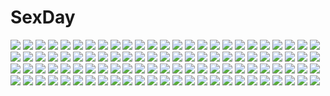# SexDay
![](https://konachan.com/image/0663fc412ef3a51ee52e70a11d01b4e5/Konachan.com%20-%20131329%20blush%20book%20braids%20cat_smile%20cosmic_break%20doll%20green_eyes%20long_hair%20mialy%20orange_hair%20paper%20red_hair%20rouche%20twintails%20usagurumi.jpg)
![](https://konachan.com/image/9eda708ae9c24b90203b1ee8e21444b8/Konachan.com%20-%2042706%20dejiko%20di_gi_charat%20puchiko%20tagme%20usada_hikaru.jpg)
![](https://konachan.com/image/198fa8851f15d06e3432ada6c6d8126b/Konachan.com%20-%2013167%20girls_bravo%20miharu_sena_kanaka.jpg)
![](https://konachan.com/jpeg/da6123863b94dad74962526d774c9c5e/Konachan.com%20-%2096260%20blush%20cube%20inugahora_an%20pink_hair%20scan%20short_hair%20wink%20your_diary%20yua.jpg)
![](https://konachan.com/image/6ba1ef41dbb17c57a6b6bd731a72f351/Konachan.com%20-%20212431%20blonde_hair%20braids%20building%20caring201%20city%20naruto%20original%20pantyhose%20rain%20water.jpg)
![](https://konachan.com/image/1cfb93dc86dca715c0c0af1d040cfb46/Konachan.com%20-%20203248%20blonde_hair%20blue_eyes%20boots%20dress%20industrial%20original%20udlj331.jpg)
![](https://konachan.com/image/532fee57c17b0a6fbfccc43fe8a7827d/Konachan.com%20-%20249024%20all_male%20clouds%20gray_hair%20male%20moon%20original%20scenic%20short_hair%20signed%20sky%20skybase%20water.jpg)
![](https://konachan.com/jpeg/499570bdf38dad633d01b1ace8555e4b/Konachan.com%20-%20300032%20anus%20ass%20barefoot%20blindfold%20bondage%20censored%20dark_skin%20gag%20gray_hair%20long_hair%20nude%20pointed_ears%20pussy%20rope%20vibrator%20yao_haa_dushi.jpg)
![](https://konachan.com/jpeg/408eddc02e5abb31401727e1d5be890d/Konachan.com%20-%20250979%20animal%20annin_doufu%20barefoot%20beach%20bird%20clouds%20dark_skin%20green_hair%20idolmaster%20purple_eyes%20short_hair%20shorts%20sky%20tree%20water%20wink%20wristwear.jpg)
![](https://konachan.com/image/8d971c206847a103c1708a55067947c7/Konachan.com%20-%2032805%20asakura_yume%20da_capo_ii%20sky.jpg)
![](https://konachan.com/jpeg/1fb86a1555ddb54e922a21d0fc706168/Konachan.com%20-%20307607%202girls%20aqua_eyes%20breasts%20brown_hair%20long_hair%20naginagiwaffle%20navel%20night%20nipples%20onsen%20original%20pink_hair%20purple_eyes%20pussy%20sky%20stars%20towel%20wet%20yuri.jpg)
![](https://konachan.com/image/9470e3d6b46a86eb3600059f781a74b0/Konachan.com%20-%20122608%20building%20mitauzo%20monochrome%20original%20scenic%20sketch.jpg)
![](https://konachan.com/image/daebe1421b940ffc49665f731bffa78c/Konachan.com%20-%20261127%20anthropomorphism%20cape%20eruthika%20girls_frontline%20gloves%20green_eyes%20gun%20hat%20long_hair%20school_uniform%20skirt%20thighhighs%20weapon%20white_hair%20zettai_ryouiki.jpg)
![](https://konachan.com/image/a54b6d5f26e059adea31bbb27f7815d0/Konachan.com%20-%2051362%20blush%20kantoku%20scan%20tagme%20tagme_%28character%29.jpg)
![](https://konachan.com/image/b708b647d7fc57278a7544b0b59323a3/Konachan.com%20-%20291896%20animal%20anthropomorphism%20autumn%20azur_lane%20blonde_hair%20blush%20book%20bow%20dress%20gray_hair%20hat%20leaves%20loli%20long_hair%20pink_eyes%20short_hair%20skirt%20thighhighs.jpg)
![](https://konachan.com/image/76f6f9c37cbf93f6609a2dc221614f0d/Konachan.com%20-%2093153%20cc%20code_geass%20flowers%20green_hair%20isumimax%20jpeg_artifacts%20wet.jpg)
![](https://konachan.com/image/c26076dba70a611e4e6e50428fbc4a9c/Konachan.com%20-%2094526%20breasts%20cleavage%20collar%20feathers%20ikaros%20red_hair%20sora_no_otoshimono%20thighhighs%20wings.jpg)
![](https://konachan.com/image/c26afed7bf45480d5ceaf1b1f31efefe/Konachan.com%20-%20162866%20hatsune_miku%20maze_%28x12345x20022%29%20vocaloid.jpg)
![](https://konachan.com/jpeg/83cccde5327debd8928e6c67ad57fefa/Konachan.com%20-%20202176%20hat%20long_hair%20original%20pantyhose%20reia%20tattoo%20transparent%20wings.jpg)
![](https://konachan.com/image/818630cb29d694fee58b80c001c3327d/Konachan.com%20-%20169662%20black_hair%20blue_eyes%20breasts%20choco%20cleavage%20green_hair%20infinite_stratos%20katana%20long_hair%20orimura_chifuyu%20sword%20tie%20watermark%20weapon%20white.jpg)
![](https://konachan.com/jpeg/66db01374abe9e1ff89faaacb3df2751/Konachan.com%20-%20192715%20ass%20blonde_hair%20breasts%20game_cg%20kagurazaka_namine%20koutaro%20long_hair%20nipples%20panties%20panty_pull%20tropical_vacation%20twinkle%20underwear%20undressing%20wet.jpg)
![](https://konachan.com/image/43610e76194ce641780459858157fc4c/Konachan.com%20-%20280828%20bed%20blush%20breasts%20cangkong%20cleavage%20close%20go-toubun_no_hanayome%20nakano_ichika%20no_bra%20pink_hair%20purple_eyes%20ribbons%20shirt%20short_hair.jpg)
![](https://konachan.com/image/b647db8010f73be7b0aaa6e4114019b9/Konachan.com%20-%20201687%202girls%20aqua_eyes%20book%20gloves%20gray_hair%20original%20pantyhose%20pixiv_fantasia%20ponytail%20red_hair%20short_hair%20swd3e2%20thighhighs%20uniform%20zettai_ryouiki.jpg)
![](https://konachan.com/image/570a1943d9d0d69c6f6c75f32ba93cc1/Konachan.com%20-%20101324%20atomix%20hayate_no_gotoku%20katsura_hinagiku%20navel%20open_shirt%20panties%20pink_hair%20sword%20underwear%20weapon%20yellow_eyes.jpg)
![](https://konachan.com/image/5135f35e3daa796c2dd963e5c4f4cf13/Konachan.com%20-%20229321%20blue_eyes%20blue_hair%20building%20gloves%20hat%20lee_%28saraki%29%20original%20saraki.jpg)
![](https://konachan.com/jpeg/f51ee6bb98908a012238d29f8b53580f/Konachan.com%20-%20265148%20black_eyes%20black_hair%20long_hair%20original%20school_uniform%20skirt%20tsukishiro_saika.jpg)
![](https://konachan.com/jpeg/148beec150f7b2a046e08b3eaf67e425/Konachan.com%20-%20180714%20bikini%20breasts%20cleavage%20game_cg%20iizuki_tasuku%20lovely_x_cation_2%20narukawa_hime%20spread_legs%20swimsuit%20water%20wet.jpg)
![](https://konachan.com/jpeg/d62917827a09999aa916d5ac4128e5a5/Konachan.com%20-%20104236%20angel_beats%21%20school_uniform%20tachibana_kanade%20tatekawa_mako%20wings.jpg)
![](https://konachan.com/image/51b339e9ceacf4ed4195f827cb38c742/Konachan.com%20-%2031972%20brown_hair%20favorite%20game_cg%20happy_margaret%21%20kokonoka%20sakura_mao.jpg)
![](https://konachan.com/jpeg/56af91dbe98d80cc761d79ed1ec36970/Konachan.com%20-%20296767%20ass%20long_hair%20minato_shachiko%20orange_eyes%20orange_hair%20original%20ponytail%20sasahara_wakaba%20see_through%20swimsuit.jpg)
![](https://konachan.com/jpeg/bd17430696ed6066a1ca67e22eba1b9c/Konachan.com%20-%20112861%20kagiyama_hina%20nikka%20touhou%20transparent.jpg)
![](https://konachan.com/image/7059eda94e199d2511587292ca5ea72b/Konachan.com%20-%20131669%20animal%20inu_x_boku_ss%20jpeg_artifacts%20pink_hair%20roromiya_karuta%20school_uniform%20senya_fuurin%20watanuki_banri.jpg)
![](https://konachan.com/image/adfebcbdc88321f200cb99f229e0773f/Konachan.com%20-%20215311%20anthropomorphism%20antlar%20crossover%20danbo_%28rock_clime%29%20gloves%20hat%20horns%20kantai_collection%20kashima_%28kancolle%29%20ultraman%20uniform.jpg)
![](https://konachan.com/jpeg/460867205795e4ea62a132c16c01abe8/Konachan.com%20-%20294664%20alfred_cullado%20ass%20bed%20breasts%20nipples%20nude%20pussy%20ruby_rose%20rwby%20uncensored.jpg)
![](https://konachan.com/image/a4fce2c552670034b9223678f36be198/Konachan.com%20-%20185922%20baseson%20choker%20koihime_eiyuutan%20logo%20long_hair%20navel%20orange_hair%20pantyhose%20purple_eyes%20skirt%20tagme_%28artist%29%20tagme_%28character%29%20watermark%20wink.jpg)
![](https://konachan.com/image/37407a93f5f204cc6b914e8ca68ecfbc/Konachan.com%20-%20165778%20animal%20original%20scenic%20snow%20yamahiro.jpg)
![](https://konachan.com/image/230a7c22f7d836f359e55f6fd84bf22f/Konachan.com%20-%2028654%20blonde_hair%20blue_eyes%20blush%20breasts%20censored%20chu_x_chu%20cum%20game_cg%20nipples%20penis%20pointed_ears%20tears%20unisonshift.jpg)
![](https://konachan.com/image/cd49ca187224c4ab23af437e455b892b/Konachan.com%20-%20153211%20ane_niku%20dress%20flowers%20green_eyes%20green_hair%20hatsune_miku%20long_hair%20petals%20rose%20vocaloid.jpg)
![](https://konachan.com/image/e14b3814a12f728ab340f6d40fc5d857/Konachan.com%20-%20100854%20blue_hair%20breasts%20cleavage%20miyasu_risa%20no_bra%20nopan%20open_shirt%20original%20purple_eyes.jpg)
![](https://konachan.com/image/288f1ed13be48da6568147795fba94d6/Konachan.com%20-%20205360%20blonde_hair%20bow%20brown_eyes%20chii%20chobits%20dress%20ello-chan%20lolita_fashion%20long_hair.jpg)
![](https://konachan.com/image/44bf2d1a997655cdeaa9d427a113b393/Konachan.com%20-%2045218%20abhar%20blush%20bra%20breasts%20brown_eyes%20brown_hair%20censored%20jpeg_artifacts%20long_hair%20misaki_kurehito%20nakano_hinata%20nipples%20panties%20panty_pull%20underwear%20wet.jpg)
![](https://konachan.com/jpeg/55a7452b74f4fbb85d3b61f5ed780232/Konachan.com%20-%20205787%20flowers%20hatsune_miku%20headphones%20long_hair%20ribbons%20rose%20shinatsu%20twintails%20vocaloid%20water.jpg)
![](https://konachan.com/image/a618cc105e754cc79453be820f548bb6/Konachan.com%20-%2088284%20alisa_ilinichina_amiella%20blue_eyes%20blush%20censored%20elbow_gloves%20gloves%20god_eater%20pussy%20skirt%20stockings%20torn_clothes%20white_hair.jpg)
![](https://konachan.com/image/c40ca79c409980de756c42ee66292462/Konachan.com%20-%20256262%20all_male%20blonde_hair%20clouds%20fire%20food%20link_%28zelda%29%20male%20night%20scenic%20short_hair%20sky%20stars%20sword%20the_legend_of_zelda%20weapon%20yuzoon.jpg)
![](https://konachan.com/jpeg/e2d39e7ced336b9d8b2136eac792c531/Konachan.com%20-%2090606%20alice_margatroid%20animal_ears%20chibi%20shirogonn%20tail%20touhou.jpg)
![](https://konachan.com/image/7fdb7c8c82615091c1e25f558e10e5b6/Konachan.com%20-%207430%20aquaplus%20leaf%20mitsumi_misato%20pink%20to_heart%20to_heart_2%20yuzuhara_konomi.jpg)
![](https://konachan.com/jpeg/42deaf58a9e2b3c106666a022c6b7f78/Konachan.com%20-%2056697%20dress%20egoistic_honey%20hazumi_rio.jpg)
![](https://konachan.com/jpeg/a5407db300e0c4fdef9268368779400a/Konachan.com%20-%20272660%20armor%20fate_grand_order%20fate_%28series%29%20fire%20jeanne_d%27arc_alter%20jeanne_d%27arc_%28fate%29%20saihate%20white_hair%20yellow_eyes.jpg)
![](https://konachan.com/image/4bea3a0464bafe656a9d6c6ace87d431/Konachan.com%20-%2091904%20mutou_tooru%20shiki%20yuuki_natsuno.jpg)
![](https://konachan.com/image/a68b21564ee5b6716d5d414541e0e65f/Konachan.com%20-%2041257%20clannad%20furukawa_nagisa%20okazaki_tomoya.jpg)
![](https://konachan.com/image/e4430f7a5464579d73659bfc15fa5d54/Konachan.com%20-%20292475%20blush%20breasts%20brown_eyes%20brown_hair%20cleavage%20long_hair%20original%20pokachu%20school_uniform%20skirt.jpg)
![](https://konachan.com/jpeg/ff67367025c251b0e7f011a6f37628b1/Konachan.com%20-%20241564%20barefoot%20bed%20blonde_hair%20dress%20flandre_scarlet%20loli%20navel%20nopan%20ponytail%20pyonsuke0141%20red_eyes%20short_hair%20teddy_bear%20touhou%20vampire%20wings.jpg)
![](https://konachan.com/image/afe5b608f64d7c048949b18bf16f0029/Konachan.com%20-%20163975%20aqua_hair%20beach%20hatsune_miku%20third-party_edit%20tidsean%20twintails%20umbrella%20vocaloid.jpg)
![](https://konachan.com/jpeg/0c26988689ade4f49b0e3819ec109b54/Konachan.com%20-%20107184%20akisoba%20game_cg%20mina_plum_hellsing%20panties%20pink_hair%20rpg_gakuen%20skirt%20skirt_lift%20striped_panties%20thighhighs%20underwear%20waitress.jpg)
![](https://konachan.com/jpeg/741da354e56b3e0fe94f8ff6bb74be75/Konachan.com%20-%20304329%20animal%20axle%20bell%20blush%20building%20cat%20clouds%20dragon%20dress%20green_eyes%20hat%20long_hair%20night%20original%20red_hair%20sky%20stars%20witch%20witch_hat.jpg)
![](https://konachan.com/image/c5c8ac2948c7a485d6d987843f635a76/Konachan.com%20-%20283724%20beach%20bikini%20breasts%20clouds%20dark_skin%20garter%20long_hair%20navel%20nipples%20pubic_hair%20red_eyes%20shade%20sky%20swimsuit%20tan_lines%20umbrella%20water%20wristwear.jpg)
![](https://konachan.com/image/d16cb8fb1cb65cc76f08b62dabea7be0/Konachan.com%20-%2050801%20blue_eyes%20blue_hair%20blush%20catgirl%20chen%20foxgirl%20glasses%20gray_hair%20hat%20long_hair%20red_eyes%20ribbons%20shorts%20skirt%20tail%20tie%20touhou%20wolfgirl%20yakumo_ran.jpg)
![](https://konachan.com/jpeg/f486976c06bc1edef75043295fc08bb4/Konachan.com%20-%2066818%20blonde_hair%20blush%20long_hair%20maid%20original%20rei%20ribbons.jpg)
![](https://konachan.com/image/90a6d1390e0cb98ed344ac04c235adb3/Konachan.com%20-%20174252%20breasts%20cigarette%20cleavage%20long_hair%20miche%20original%20sword%20thighhighs%20weapon%20white%20white_hair%20yellow_eyes.jpg)
![](https://konachan.com/jpeg/9247057294afbcea04373c5a6326226b/Konachan.com%20-%20240294%202girls%20black_hair%20blush%20brown_eyes%20headphones%20mameshiba%20saten_ruiko%20short_hair%20to_aru_kagaku_no_railgun%20to_aru_majutsu_no_index%20uiharu_kazari.jpg)
![](https://konachan.com/image/e87a0ddffca5216369a8ecff4657d374/Konachan.com%20-%2086925%20panty_%26_stocking_with_garterbelt%20panty_%28character%29%20stocking_%28character%29.jpg)
![](https://konachan.com/image/5fc4288962b1e02106d82aea87ca8197/Konachan.com%20-%20137927%20loli%20papa_no_iukoto_wo_kikinasai%21%20takanashi_hina.jpg)
![](https://konachan.com/jpeg/19d9fabf09d576f51363d053595c3eab/Konachan.com%20-%20305586%202girls%20aizawa_masaya%20animal%20bird%20brown_hair%20clouds%20dark%20girls_frontline%20gun%20landscape%20long_hair%20pantyhose%20scenic%20shorts%20sky%20sunset%20weapon%20white_hair.jpg)
![](https://konachan.com/image/59ebb931614ef40d481e2c5682ddd9fc/Konachan.com%20-%20224256%20ass%20blush%20boots%20breasts%20brown_eyes%20brown_hair%20d.va%20gloves%20gradient%20long_hair%20nipples%20no_bra%20nopan%20overwatch%20tattoo%20topless%20turna98.jpg)
![](https://konachan.com/image/4b190508c71a929a9c180a2e03376a86/Konachan.com%20-%20129931%202girls%20hoshii_miki%20idolmaster%20lulubell%20takatsuki_yayoi%20wink.jpg)
![](https://konachan.com/image/a09d3db873b074196b9dda4b1a9dc0ef/Konachan.com%20-%2065693%20aqua_eyes%20blonde_hair%20christmas%20elbow_gloves%20gloves%20long_hair%20natsumiya_yuzu%20ribbons%20school_swimsuit%20shiina_mafuyu%20swimsuit%20thighhighs.jpg)
![](https://konachan.com/jpeg/a2d5a41cd033c672703656db0628b198/Konachan.com%20-%20240587%20blindfold%20boots%20dress%20gloves%20gray%20male%20nier%20nier%3A_automata%20sacanahen%20short_hair%20shorts%20signed%20stockings%20thighhighs%20white_hair%20yorha_unit_no._2_type_b.jpg)
![](https://konachan.com/image/a8972d357acb5f8a67b73a8b48768a16/Konachan.com%20-%20198924%20bed%20blush%20breasts%20cleavage%20dress%20erect_nipples%20gloves%20hestia_%28danmachi%29%20long_hair%20sleeping%20tagme_%28artist%29%20twintails.jpg)
![](https://konachan.com/image/261ce530b5a5e49d1d2128c5494164dd/Konachan.com%20-%20192849%20butterfly%20elbow_gloves%20gloves%20green_hair%20hatsune_miku%20headphones%20long_hair%20marumoru%20tie%20twintails%20vocaloid%20water%20zoom_layer.jpg)
![](https://konachan.com/image/e5604271bc5cd1ed637edea4bfe09b78/Konachan.com%20-%20146651%20animal_ears%20black_hair%20blue_eyes%20blush%20clouds%20daidai_ookami%20original%20short_hair%20skirt%20sky%20tail%20thighhighs.jpg)
![](https://konachan.com/jpeg/4307c8d9e95c8834e60901d544668fce/Konachan.com%20-%20261366%20animal_ears%20ass%20blonde_hair%20blush%20cameltoe%20catgirl%20gradient%20long_hair%20original%20panties%20red_eyes%20school_uniform%20skirt%20tail%20thighhighs%20tiffy%20underwear.jpg)
![](https://konachan.com/jpeg/28c1852ccb5b3a6656b971b7e823ae1f/Konachan.com%20-%20196083%20apron%20barefoot%20black_hair%20blush%20compile_heart%20date_a_live%20food%20game_cg%20long_hair%20necklace%20purple_eyes%20shorts%20sting%20torn_clothes%20yatogami_tohka.jpg)
![](https://konachan.com/jpeg/70f15bd6c1c59d3f00e714f07196b463/Konachan.com%20-%20266643%20aqua_eyes%20gray_hair%20headband%20ikurauni%20katana%20konpaku_youmu%20myon%20short_hair%20skirt%20sword%20touhou%20weapon.jpg)
![](https://konachan.com/jpeg/9b4e8cc450ad4c6e52893e21a3f71a60/Konachan.com%20-%20307105%20blonde_hair%20blush%20breasts%20close%20demon%20fenrir_%28fenlil0316%29%20green_eyes%20hololive%20horns%20long_hair%20pointed_ears%20wings%20yuzuki_choco.jpg)
![](https://konachan.com/image/0cb73218ba55ea652403dd2372f3389d/Konachan.com%20-%2026903%20aika_s_granzchesta%20akira_e_ferrari%20alice_carroll%20alicia_florence%20amano_kozue%20aria%20aria_pokoteng%20athena_glory%20hime_m_granzchesta%20maa%20mizunashi_akari.jpg)
![](https://konachan.com/image/09202ecc9ecfaadaaf4ff27c2b8cccaf/Konachan.com%20-%20139121%20accel_world%20apron%20blush%20boro%20kouzuki_yuniko%20nude%20red_eyes%20red_hair%20thighhighs%20towel%20twintails.jpg)
![](https://konachan.com/image/0cb92d34782160d544fe161d2d71ea95/Konachan.com%20-%20123705%202girls%20autumn%20forest%20hakurei_reimu%20japanese_clothes%20kawashiro_nitori%20kong_xian%20miko%20touhou%20tree%20water.jpg)
![](https://konachan.com/image/40099b0c116d64ad0d1742d0fe95b2ed/Konachan.com%20-%20138931%20ai_hoshimiya%20bra%20miniskirt_pirates%20nagayori%20panties%20sasha_staple%20skirt%20tagme%20underwear%20upskirt%20white%20wink.jpg)
![](https://konachan.com/jpeg/f04ba058613e61f227fa3f1a03944438/Konachan.com%20-%2069400%20amakura%20animal%20cat%20game_cg%20id_-rebirth_session-%20katase_sakura%20root_nuko%20school_uniform%20thighhighs.jpg)
![](https://konachan.com/image/580d30724f84d3f8168c8dd58a1ebdd0/Konachan.com%20-%20117415%20kyoukai_senjou_no_horizon%20neito_mitotsudaira.jpg)
![](https://konachan.com/image/c5375a39e807d24166c344cf0fd0f57c/Konachan.com%20-%2093415%20apron%20breasts%20brown_hair%20couch%20cropped%20cum%20hanamiya_nagisa%20kuroya_shinobu%20naked_apron%20nipples%20thighhighs%20trumple%20ushinawareta_mirai_wo_motomete.jpg)
![](https://konachan.com/image/8ec01a160710944c9c1ceb8b0514e206/Konachan.com%20-%20134051%20idolmaster%20kikuchi_makoto.jpg)
![](https://konachan.com/image/52dfa698d010e19c8bdc599a355d1925/Konachan.com%20-%20249433%20dark%20macnaut%20nobody%20original.jpg)
![](https://konachan.com/image/ae3da610fb381670ff9c95d240cefe0a/Konachan.com%20-%2059610%20aquaplus%20komaki_manaka%20leaf%20to_heart%20to_heart_2%20zoom_layer.jpg)
![](https://konachan.com/jpeg/a2349ccb64de373acf33a9bf70d548af/Konachan.com%20-%2086972%20amemiya_shia%20flowers%20original%20petals%20space%20tagme.jpg)
![](https://konachan.com/image/fdeb3bdc2f27a43a2c90ad7aace64fac/Konachan.com%20-%20131056%20aliasing%20all_male%20blonde_hair%20blue_eyes%20headphones%20male%20ruins%20sakuraba_neku%20subarashiki_kono_sekai%20sunakumo.jpg)
![](https://konachan.com/jpeg/db5344e048caeb40c83ef8a8dda81008/Konachan.com%20-%20232055%20anthropomorphism%20aqua_eyes%20bed%20blush%20breasts%20brown_hair%20kantai_collection%20long_hair%20marisasu_%28marisa0904%29%20open_shirt%20shigure_%28kancolle%29.jpg)
![](https://konachan.com/image/2bdfb8483b7402a4ee6a18dff0202ea5/Konachan.com%20-%2060063%20bakemonogatari%20book%20dress%20monogatari_%28series%29%20sengoku_nadeko%20sky%20sunset%20torii.jpg)
![](https://konachan.com/jpeg/05887c2a1783e1a6b87191d8330525ff/Konachan.com%20-%20212523%20aliasing%20anthropomorphism%20bikini%20breasts%20cleavage%20kaga_%28kancolle%29%20kure_masahiro%20navel%20ponytail%20swimsuit%20third-party_edit%20undressing%20white.jpg)
![](https://konachan.com/image/832a10f19c23d0963f86f2c934473d29/Konachan.com%20-%2028690%20blue_eyes%20blush%20braids%20chu_x_chu%20dress%20flowers%20game_cg%20gloves%20guitar%20hat%20instrument%20navel%20pink_hair%20skirt%20thighhighs%20twintails%20uesugi_uta%20wristwear.jpg)
![](https://konachan.com/jpeg/1d7f221363be1ca8727205ebb8bac1e7/Konachan.com%20-%20169175%20barefoot%20between_shizuki%20green_hair%20moon%20night%20oto_kakoi%20short_hair%20sky%20stars%20utau%20water%20yellow_eyes.jpg)
![](https://konachan.com/jpeg/567f837dcf57248724ea462fe52af341/Konachan.com%20-%20260974%20anthropomorphism%20azur_lane%20chinese_clothes%20chinese_dress%20kuro_%28kuronell%29%20long_hair%20nopan%20purple_eyes%20purple_hair%20ribbons%20thighhighs%20white%20wristwear.jpg)
![](https://konachan.com/image/ee00d37392e6ac1387a6b4c3e3c8defd/Konachan.com%20-%20158311%20animal%20cherry_blossoms%20flowers%20hatsune_miku%20petals%20pink_eyes%20pink_hair%20rabbit%20sakura_miku%20suzuran_nanaki%20thighhighs%20twintails%20vocaloid%20zettai_ryouiki.jpg)
![](https://konachan.com/image/613017e111fcaffa994c166b9108e806/Konachan.com%20-%209826%20enma_ai%20jigoku_shoujo.jpg)
![](https://konachan.com/image/92a08c674656d165c120a8dc7ee1f202/Konachan.com%20-%20126993%20agi_%28holic2007%29%20animal%20aqua_eyes%20blonde_hair%20chibi%20glasses%20kagamine_len%20kagamine_rin%20male%20scarf%20stars%20train%20vocaloid.jpg)
![](https://konachan.com/jpeg/161aaa3c42580e05658ee5cbcd00335f/Konachan.com%20-%20171514%20asahina_shin%20blonde_hair%20game_cg%20hontani_kanae%20karumaruka_circle%20kiss%20ponytail%20saga_planets%20shorts%20sunset.jpg)
![](https://konachan.com/image/2307dae430608a1eeccd832dc83a8749/Konachan.com%20-%20167164%202girls%20blonde_hair%20bow%20flowers%20grass%20long_hair%20nauimusuka%20original%20rose%20tree%20twins%20water.jpg)
![](https://konachan.com/image/93ff54e89a0e63735addebd7c333ff03/Konachan.com%20-%2086661%202girls%20blue_eyes%20green_hair%20hat%20konpaku_youmu%20night%20pink_eyes%20pink_hair%20saigyouji_yuyuko%20sky%20soumi%20stars%20touhou.jpg)
![](https://konachan.com/image/39371a43d8c06093cb5f7ec181ded9af/Konachan.com%20-%20217064%20akita_neru%20group%20hatsune_miku%20kagamine_len%20kagamine_rin%20kaito%20kazu-chan%20male%20megurine_luka%20meiko%20vocaloid%20yowane_haku.jpg)
![](https://konachan.com/image/a59a14b72c07c8416ed51eccc7280811/Konachan.com%20-%20191293%20audrey_belrose%20blonde_hair%20blue_eyes%20breasts%20cleavage%20hunie_pop%20jessie_maye%20logo%20long_hair%20ninamo%20red_eyes%20red_hair.jpg)

